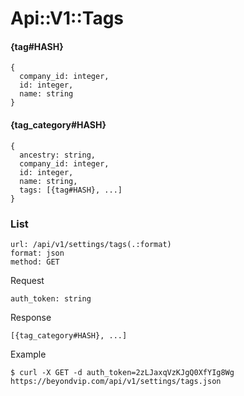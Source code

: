 # Api::V1::Tags

#### {tag#HASH}
    {
      company_id: integer,
      id: integer,
      name: string
    }

#### {tag_category#HASH}
    {
      ancestry: string,
      company_id: integer,
      id: integer,
      name: string,
      tags: [{tag#HASH}, ...]
    }

### List
    url: /api/v1/settings/tags(.:format)
    format: json
    method: GET

  Request

    auth_token: string

  Response

    [{tag_category#HASH}, ...]

  Example

    $ curl -X GET -d auth_token=2zLJaxqVzKJgQ0XfYIg8Wg https://beyondvip.com/api/v1/settings/tags.json
